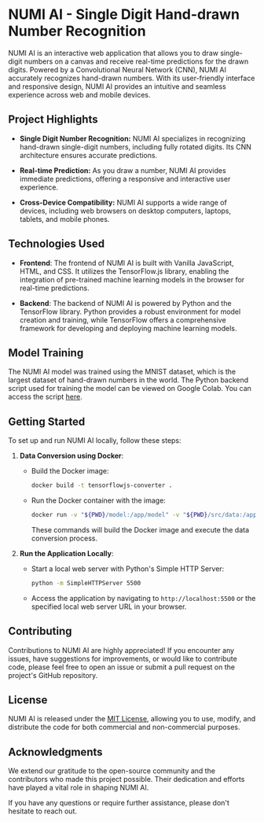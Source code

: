 # NUMI AI - Single Digit Hand-drawn Number Recognition

NUMI AI is an interactive web application that allows you to draw single-digit numbers on a canvas and receive real-time predictions for the drawn digits. Powered by a Convolutional Neural Network (CNN), NUMI AI accurately recognizes hand-drawn numbers. With its user-friendly interface and responsive design, NUMI AI provides an intuitive and seamless experience across web and mobile devices.

## Project Highlights

- **Single Digit Number Recognition:** NUMI AI specializes in recognizing hand-drawn single-digit numbers, including fully rotated digits. Its CNN architecture ensures accurate predictions.

- **Real-time Prediction:** As you draw a number, NUMI AI provides immediate predictions, offering a responsive and interactive user experience.

- **Cross-Device Compatibility:** NUMI AI supports a wide range of devices, including web browsers on desktop computers, laptops, tablets, and mobile phones.

## Technologies Used

- **Frontend**: The frontend of NUMI AI is built with Vanilla JavaScript, HTML, and CSS. It utilizes the TensorFlow.js library, enabling the integration of pre-trained machine learning models in the browser for real-time predictions.

- **Backend**: The backend of NUMI AI is powered by Python and the TensorFlow library. Python provides a robust environment for model creation and training, while TensorFlow offers a comprehensive framework for developing and deploying machine learning models.

## Model Training

The NUMI AI model was trained using the MNIST dataset, which is the largest dataset of hand-drawn numbers in the world. The Python backend script used for training the model can be viewed on Google Colab. You can access the script [here](https://colab.research.google.com/drive/1VbnsdVftu8n-4u-nGLdSLMFeJHlT9LPr?usp=sharing).

## Getting Started

To set up and run NUMI AI locally, follow these steps:

1. **Data Conversion using Docker**:

   - Build the Docker image:
     ```bash
     docker build -t tensorflowjs-converter .
     ```
   - Run the Docker container with the image:
     ```bash
     docker run -v "${PWD}/model:/app/model" -v "${PWD}/src/data:/app/src/data" tensorflowjs-converter
     ```
     These commands will build the Docker image and execute the data conversion process.

2. **Run the Application Locally**:
   - Start a local web server with Python's Simple HTTP Server:
     ```bash
     python -m SimpleHTTPServer 5500
     ```
   - Access the application by navigating to `http://localhost:5500` or the specified local web server URL in your browser.

## Contributing

Contributions to NUMI AI are highly appreciated! If you encounter any issues, have suggestions for improvements, or would like to contribute code, please feel free to open an issue or submit a pull request on the project's GitHub repository.

## License

NUMI AI is released under the [MIT License](https://opensource.org/licenses/MIT), allowing you to use, modify, and distribute the code for both commercial and non-commercial purposes.

## Acknowledgments

We extend our gratitude to the open-source community and the contributors who made this project possible. Their dedication and efforts have played a vital role in shaping NUMI AI.

If you have any questions or require further assistance, please don't hesitate to reach out.
